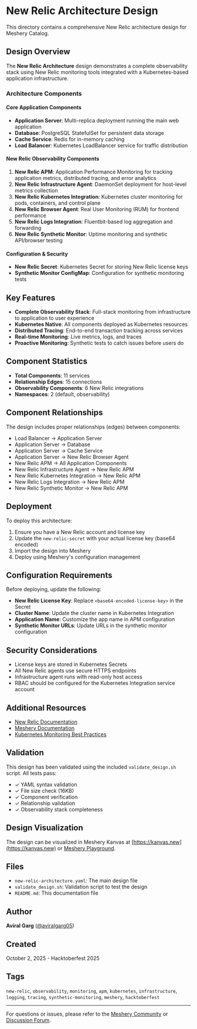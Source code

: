 # New Relic Architecture Design

This directory contains a comprehensive New Relic architecture design for Meshery Catalog.

## Design Overview

The **New Relic Architecture** design demonstrates a complete observability stack using New Relic monitoring tools integrated with a Kubernetes-based application infrastructure.

### Architecture Components

#### Core Application Components
- **Application Server**: Multi-replica deployment running the main web application
- **Database**: PostgreSQL StatefulSet for persistent data storage
- **Cache Service**: Redis for in-memory caching
- **Load Balancer**: Kubernetes LoadBalancer service for traffic distribution

#### New Relic Observability Components
1. **New Relic APM**: Application Performance Monitoring for tracking application metrics, distributed tracing, and error analytics
2. **New Relic Infrastructure Agent**: DaemonSet deployment for host-level metrics collection
3. **New Relic Kubernetes Integration**: Kubernetes cluster monitoring for pods, containers, and control plane
4. **New Relic Browser Agent**: Real User Monitoring (RUM) for frontend performance
5. **New Relic Logs Integration**: Fluentbit-based log aggregation and forwarding
6. **New Relic Synthetic Monitor**: Uptime monitoring and synthetic API/browser testing

#### Configuration & Security
- **New Relic Secret**: Kubernetes Secret for storing New Relic license keys
- **Synthetic Monitor ConfigMap**: Configuration for synthetic monitoring tests

## Key Features

- **Complete Observability Stack**: Full-stack monitoring from infrastructure to application to user experience
- **Kubernetes Native**: All components deployed as Kubernetes resources
- **Distributed Tracing**: End-to-end transaction tracking across services
- **Real-time Monitoring**: Live metrics, logs, and traces
- **Proactive Monitoring**: Synthetic tests to catch issues before users do

## Component Statistics

- **Total Components**: 11 services
- **Relationship Edges**: 15 connections
- **Observability Components**: 6 New Relic integrations
- **Namespaces**: 2 (default, observability)

## Component Relationships

The design includes proper relationships (edges) between components:
- Load Balancer → Application Server
- Application Server → Database
- Application Server → Cache Service
- Application Server → New Relic Browser Agent
- New Relic APM → All Application Components
- New Relic Infrastructure Agent → New Relic APM
- New Relic Kubernetes Integration → New Relic APM
- New Relic Logs Integration → New Relic APM
- New Relic Synthetic Monitor → New Relic APM

## Deployment

To deploy this architecture:

1. Ensure you have a New Relic account and license key
2. Update the `new-relic-secret` with your actual license key (base64 encoded)
3. Import the design into Meshery
4. Deploy using Meshery's configuration management

## Configuration Requirements

Before deploying, update the following:
- **New Relic License Key**: Replace `<base64-encoded-license-key>` in the Secret
- **Cluster Name**: Update the cluster name in Kubernetes Integration
- **Application Name**: Customize the app name in APM configuration
- **Synthetic Monitor URLs**: Update URLs in the synthetic monitor configuration

## Security Considerations

- License keys are stored in Kubernetes Secrets
- All New Relic agents use secure HTTPS endpoints
- Infrastructure agent runs with read-only host access
- RBAC should be configured for the Kubernetes Integration service account

## Additional Resources

- [New Relic Documentation](https://docs.newrelic.com/)
- [Meshery Documentation](https://docs.meshery.io/)
- [Kubernetes Monitoring Best Practices](https://docs.newrelic.com/docs/kubernetes-pixie/kubernetes-integration/)

## Validation

This design has been validated using the included `validate_design.sh` script. All tests pass:
- ✓ YAML syntax validation
- ✓ File size check (16KB)
- ✓ Component verification
- ✓ Relationship validation
- ✓ Observability stack completeness

## Design Visualization

The design can be visualized in Meshery Kanvas at [https://kanvas.new](https://kanvas.new) or [Meshery Playground](https://playground.meshery.io/).

## Files

- `new-relic-architecture.yaml`: The main design file
- `validate_design.sh`: Validation script to test the design
- `README.md`: This documentation file

## Author

**Aviral Garg** ([@aviralgarg05](https://github.com/aviralgarg05))

## Created

October 2, 2025 - Hacktoberfest 2025

## Tags

`new-relic`, `observability`, `monitoring`, `apm`, `kubernetes`, `infrastructure`, `logging`, `tracing`, `synthetic-monitoring`, `meshery`, `hacktoberfest`

---

For questions or issues, please refer to the [Meshery Community](https://meshery.io/community) or [Discussion Forum](https://meshery.io/community#community-forums).
